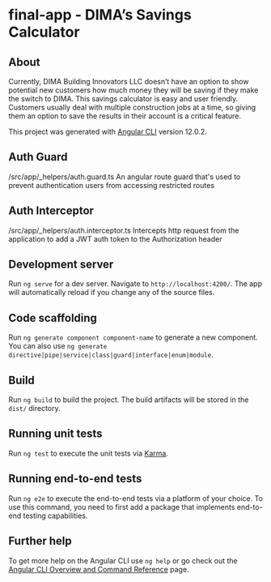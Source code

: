 # final-app - DIMA’s Savings Calculator

## About
Currently, DIMA Building Innovators LLC doesn’t have an option to show potential new customers how much money they will be saving if they make the switch to DIMA. This savings calculator is easy and user friendly. Customers usually deal with multiple construction jobs at a time, so giving them an option to save the results in their account is a critical feature.

This project was generated with [Angular CLI](https://github.com/angular/angular-cli) version 12.0.2.

## Auth Guard
/src/app/_helpers/auth.guard.ts
An angular route guard that's used to prevent authentication users from accessing restricted routes

## Auth Interceptor
/src/app/_helpers/auth.interceptor.ts
Intercepts http request from the application to add a JWT auth token to the Authorization header


## Development server

Run `ng serve` for a dev server. Navigate to `http://localhost:4200/`. The app will automatically reload if you change any of the source files.

## Code scaffolding

Run `ng generate component component-name` to generate a new component. You can also use `ng generate directive|pipe|service|class|guard|interface|enum|module`.

## Build

Run `ng build` to build the project. The build artifacts will be stored in the `dist/` directory.

## Running unit tests

Run `ng test` to execute the unit tests via [Karma](https://karma-runner.github.io).

## Running end-to-end tests

Run `ng e2e` to execute the end-to-end tests via a platform of your choice. To use this command, you need to first add a package that implements end-to-end testing capabilities.

## Further help

To get more help on the Angular CLI use `ng help` or go check out the [Angular CLI Overview and Command Reference](https://angular.io/cli) page.
